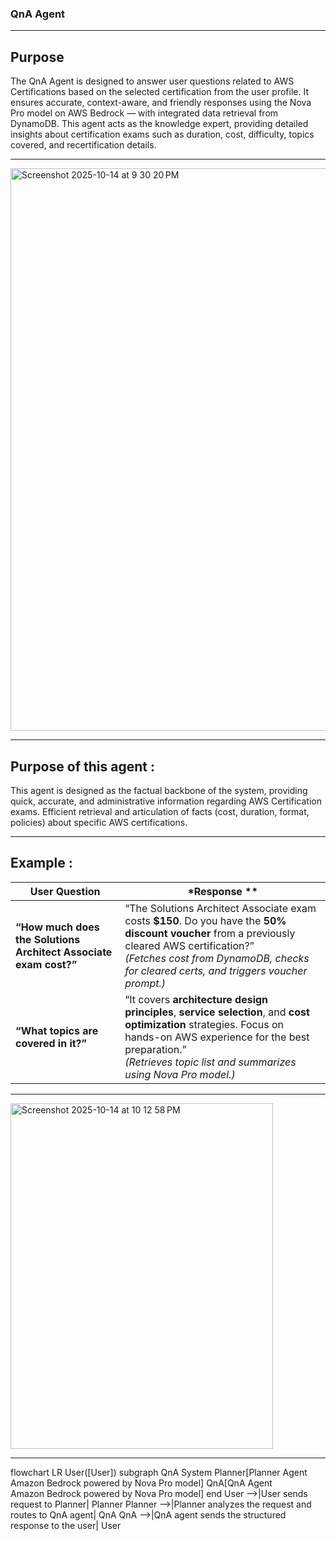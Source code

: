 ### QnA Agent 
------------- 
## Purpose


The QnA Agent is designed to answer user questions related to AWS Certifications based on the selected certification from the user profile.
It ensures accurate, context-aware, and friendly responses using the Nova Pro model on AWS Bedrock — with integrated data retrieval from DynamoDB.
This agent acts as the knowledge expert, providing detailed insights about certification exams such as duration, cost, difficulty, topics covered, and recertification details.

------------- 
<img width="1440" height="900" alt="Screenshot 2025-10-14 at 9 30 20 PM" src="https://github.com/user-attachments/assets/a78fdd7c-7310-428c-ad3d-0b54bc512b78" />

------------- 
## Purpose of this agent :
This agent is designed as the factual backbone of the system, providing quick, accurate, and administrative information regarding AWS Certification exams. Efficient retrieval and articulation of facts (cost, duration, format, policies) about specific AWS certifications.

------------- 

## Example :

|  **User Question**                                             |  *Response **                                                                                                                                                                                                           |
| ---------------------------------------------------------------- | ------------------------------------------------------------------------------------------------------------------------------------------------------------------------------------------------------------------------------------------ |
| **“How much does the Solutions Architect Associate exam cost?”** | “The Solutions Architect Associate exam costs **$150**. Do you have the **50% discount voucher** from a previously cleared AWS certification?” <br> *(Fetches cost from DynamoDB, checks for cleared certs, and triggers voucher prompt.)* |
| **“What topics are covered in it?”**                             | “It covers **architecture design principles**, **service selection**, and **cost optimization** strategies. Focus on hands-on AWS experience for the best preparation.” <br> *(Retrieves topic list and summarizes using Nova Pro model.)* |

------------- 
<img width="420" height="553" alt="Screenshot 2025-10-14 at 10 12 58 PM" src="https://github.com/user-attachments/assets/a1409ebb-ccfc-40f4-a644-057da84a5b4e" />

------------- 
flowchart LR
    User([User])
    subgraph QnA System
        Planner[Planner Agent<br>Amazon Bedrock powered by Nova Pro model]
        QnA[QnA Agent<br>Amazon Bedrock powered by Nova Pro model]
    end
    User -->|User sends request to Planner| Planner
    Planner -->|Planner analyzes the request and routes to QnA agent| QnA
    QnA -->|QnA agent sends the structured response to the user| User




